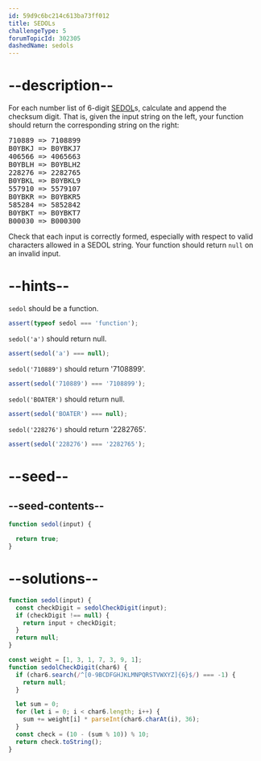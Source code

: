```yaml
---
id: 59d9c6bc214c613ba73ff012
title: SEDOLs
challengeType: 5
forumTopicId: 302305
dashedName: sedols
---
```


# --description--

For each number list of 6-digit [SEDOL](https://en.wikipedia.org/wiki/SEDOL "wp: SEDOL")s, calculate and append the checksum digit. That is, given the input string on the left, your function should return the corresponding string on the right:

<pre>
710889 => 7108899
B0YBKJ => B0YBKJ7
406566 => 4065663
B0YBLH => B0YBLH2
228276 => 2282765
B0YBKL => B0YBKL9
557910 => 5579107
B0YBKR => B0YBKR5
585284 => 5852842
B0YBKT => B0YBKT7
B00030 => B000300
</pre>

Check that each input is correctly formed, especially with respect to valid characters allowed in a SEDOL string. Your function should return `null` on an invalid input.

# --hints--

`sedol` should be a function.

```js
assert(typeof sedol === 'function');
```

`sedol('a')` should return null.

```js
assert(sedol('a') === null);
```

`sedol('710889')` should return '7108899'.

```js
assert(sedol('710889') === '7108899');
```

`sedol('BOATER')` should return null.

```js
assert(sedol('BOATER') === null);
```

`sedol('228276')` should return '2282765'.

```js
assert(sedol('228276') === '2282765');
```

# --seed--

## --seed-contents--

```js
function sedol(input) {

  return true;
}
```

# --solutions--

```js
function sedol(input) {
  const checkDigit = sedolCheckDigit(input);
  if (checkDigit !== null) {
    return input + checkDigit;
  }
  return null;
}

const weight = [1, 3, 1, 7, 3, 9, 1];
function sedolCheckDigit(char6) {
  if (char6.search(/^[0-9BCDFGHJKLMNPQRSTVWXYZ]{6}$/) === -1) {
    return null;
  }

  let sum = 0;
  for (let i = 0; i < char6.length; i++) {
    sum += weight[i] * parseInt(char6.charAt(i), 36);
  }
  const check = (10 - (sum % 10)) % 10;
  return check.toString();
}
```
